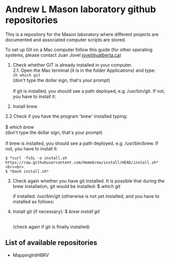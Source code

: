 # Andrew L Mason laboratory github repositories #

This is a repository for the Mason laboratory where different projects are documented and associated computer scripts are stored.

To set up Git on a Mac computer follow this guide (for other operating systems, please contact Juan Jovel <jovel@ualberta.ca>)

1. Check whether GIT is already installed in your computer. <br>
  2.1. Open the Mac terminal (it is in the folder Applications) and type: <br> 
  ```sh which git ``` <br> 
      (don't type the dollar sign, that's your prompt) <br><br>
    if git is installed, you should see a path deployed, e.g. /usr/bin/git. If not, you have to install it:
  

2. Install brew. <br>
  
  2.2 Check if you have the program 'brew' installed typing: <br><br>
    $ *which brew* <br> 
      (don't type the dollar sign, that's your prompt) <br><br>
    if brew is installed, you should see a path deployed, e.g. /usr/bin/brew. If not, you have to install it:
    
    $ *curl -fsSL -o install.sh https://raw.githubusercontent.com/Homebrew/install/HEAD/install.sh* <br><br>
    $ *bash install.sh*
    
 3. Check again whether you have git installed. It is possible that during the brew installation, git would be installed:
    $ *which git*
    
    if installed: /usr/bin/git (otherwise is not yet installed, and you have to installed as follows:
 
 4. Install git (if necessary):
    $ *brew install git* <br><br>
    
    (check again if git is finally installed)


    

## List of available repositories ##

* MappingIntHBRV


<!---
For questions about this repository please write to andymasonLab@gmail.com--->
